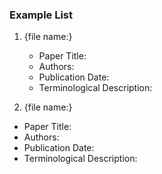 ###  Example List

1. {file name:}
   - Paper Title:
   - Authors: 
   - Publication Date:
   - Terminological Description:
  
2. {file name:}
- Paper Title:
- Authors: 
- Publication Date:
- Terminological Description:
